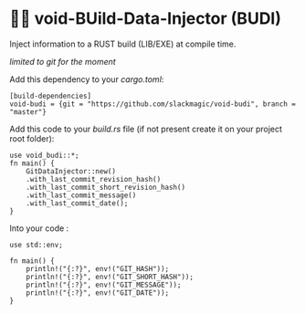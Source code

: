 # 🦀🔠 void-BUild-Data-Injector (BUDI)

Inject information to a RUST build (LIB/EXE) at compile time.

_limited to git for the moment_

Add this dependency to your _cargo.toml_:

```
[build-dependencies]
void-budi = {git = "https://github.com/slackmagic/void-budi", branch = "master"}
```

Add this code to your _build.rs_ file (if not present create it on your project root folder):


```
use void_budi::*;
fn main() {
    GitDataInjector::new()
    .with_last_commit_revision_hash()
    .with_last_commit_short_revision_hash()
    .with_last_commit_message()
    .with_last_commit_date();
}
```

Into your code :

```
use std::env;

fn main() {
    println!("{:?}", env!("GIT_HASH"));
    println!("{:?}", env!("GIT_SHORT_HASH"));
    println!("{:?}", env!("GIT_MESSAGE"));
    println!("{:?}", env!("GIT_DATE"));
}
```
